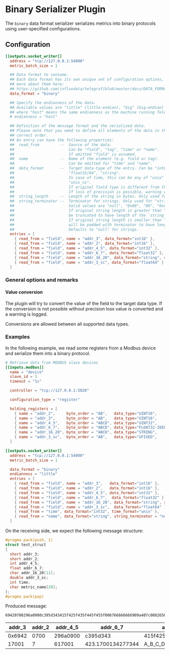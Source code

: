 # Binary Serializer Plugin

The `binary` data format serializer serializes metrics into binary protocols
using user-specified configurations.

## Configuration

```toml
[[outputs.socket_writer]]
  address = "tcp://127.0.0.1:54000"
  metric_batch_size = 1

  ## Data format to consume.
  ## Each data format has its own unique set of configuration options, read
  ## more about them here:
  ## https://github.com/influxdata/telegraf/blob/master/docs/DATA_FORMATS_INPUT.md
  data_format = "binary"

  ## Specify the endianness of the data.
  ## Available values are "little" (little-endian), "big" (big-endian) and "host",
  ## where "host" means the same endianness as the machine running Telegraf.
  # endianness = "host"

  ## Definition of the message format and the serialized data.
  ## Please note that you need to define all elements of the data in the
  ## correct order.
  ## An entry can have the following properties:
  ##  read_from         --  Source of the data.
  ##                        Can be "field", "tag", "time" or "name".
  ##                        If omitted "field" is assumed.
  ##  name              --  Name of the element (e.g. field or tag).
  ##                        Can be omitted for "time" and "name".
  ##  data_format       --  Target data-type of the entry. Can be "int8/16/32/64", "uint8/16/32/64",
  ##                        "float32/64", "string".
  ##                        In case of time, this can be any of "unix" (default), "unix_ms", "unix_us",
  ##                        "unix_ns".
  ##                        If original field type is different from the target type, the field will be converted
  ##                        If loss of precision is possible, warning will be logged.
  ##  string_length     --  Length of the string in bytes. Only used for "string" type.
  ##  string_terminator --  Terminator for strings. Only used for "string" type.
  ##                        Valid values are "null", "0x00", "00", "0x01", etc.
  ##                        If original string length is greater than "string_length" the string will
  ##                        be truncated to have length of the `string + terminator = string_length`.
  ##                        If original string length is smaller than "string_length" the string
  ##                        will be padded with terminator to have length of "string_length". (e.g. "abcd\0\0\0\0\0")
  ##                        Defaults to "null" for strings.
  entries = [
    { read_from = "field", name = "addr_3", data_format="int16" },
    { read_from = "field", name = "addr_2", data_format="int16" },
    { read_from = "field", name = "addr_4_5", data_format="int32" },
    { read_from = "field", name = "addr_6_7", data_format="float32" },
    { read_from = "field", name = "addr_16_20", data_format="string", string_terminator = "null", string_length = 11 },
    { read_from = "field", name = "addr_3_sc", data_format="float64" }
  ]
```

### General options and remarks

#### Value conversion

The plugin will try to convert the value of the field to the target data type.
If the conversion is not possible without precision loss value is converted and
a warning is logged.

Conversions are allowed between all supported data types.

### Examples

In the following example, we read some registers from a Modbus device and
serialize them into a binary protocol.

```toml
# Retrieve data from MODBUS slave devices
[[inputs.modbus]]
  name = "device"
  slave_id = 1
  timeout = "1s"

  controller = "tcp://127.0.0.1:5020"

  configuration_type = "register"

  holding_registers = [
    { name = "addr_2",     byte_order = "AB",   data_type="UINT16",       scale=1.0, address = [2]   },
    { name = "addr_3",     byte_order = "AB",   data_type="UINT16",       scale=1.0, address = [3]   },
    { name = "addr_4_5",   byte_order = "ABCD", data_type="UINT32",       scale=1.0, address = [4,5] },
    { name = "addr_6_7",   byte_order = "ABCD", data_type="FLOAT32-IEEE", scale=1.0, address = [6,7] },
    { name = "addr_16_20", byte_order = "ABCD", data_type="STRING",                  address = [16,17,18,19,20] },
    { name = "addr_3_sc",  byte_order = "AB",   data_type="UFIXED",       scale=0.1, address = [3]   }
  ]

[[outputs.socket_writer]]
  address = "tcp://127.0.0.1:54000"
  metric_batch_size = 1

  data_format = "binary"
  endianness = "little"
  entries = [
    { read_from = "field", name = "addr_3",   data_format="int16" },
    { read_from = "field", name = "addr_2",   data_format="int16" },
    { read_from = "field", name = "addr_4_5", data_format="int32" },
    { read_from = "field", name = "addr_6_7",  data_format="float32" },
    { read_from = "field", name = "addr_16_20", data_format="string", string_terminator = "null", string_length = 11 },
    { read_from = "field", name = "addr_3_sc",  data_format="float64" },
    { read_from = "time", data_format="int32", time_format="unix" },
    { read_from = "name", data_format="string", string_terminator = "null", string_length = 20 }
  ]
```

On the receiving side, we expect the following message structure:

```cpp
#pragma pack(push, 1)
struct test_struct
{
  short addr_3;
  short addr_2;
  int addr_4_5;
  float addr_6_7;
  char addr_16_20[11];
  double addr_3_sc;
  int time;
  char metric_name[20];
};
#pragma pack(pop)
```

Produced message:

```text
69420700296a0900c395d343415f425f435f445f455f006766666666909a407c0082656d6f646275730000000000000000000000000000
```

| addr_3 | addr_2 | addr_4_5 | addr_6_7          | addr_16_20             | addr_3_sc          | time       | metric_name                                |
|--------|--------|----------|-------------------|------------------------|--------------------|------------|--------------------------------------------|
| 0x6942 | 0700   | 296a0900 | c395d343          | 415f425f435f445f455f00 | 6766666666909a40   | 0x7c008265 | 0x6d6f646275730000000000000000000000000000 |
| 17001  | 7      | 617001   | 423.1700134277344 | A_B_C_D_E_             | 1700.1000000000001 | 1703018620 | modbus                                     |
